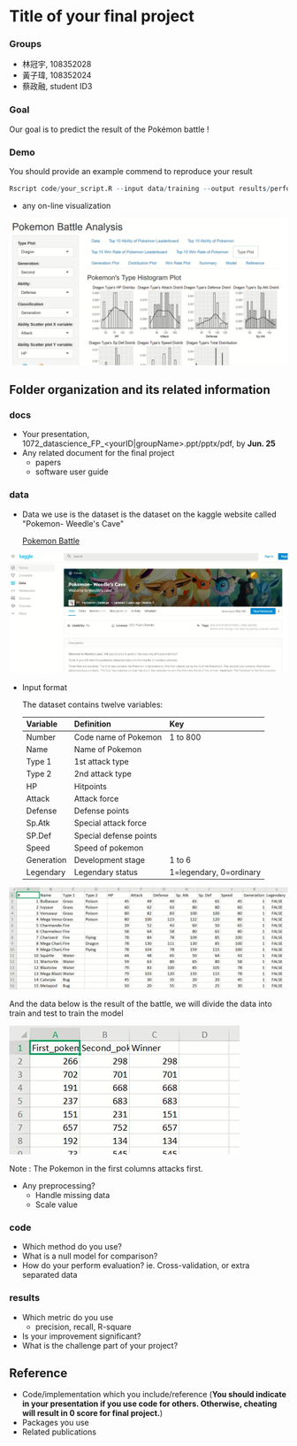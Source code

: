 # Title of your final project

### Groups
* 林冠宇, 108352028
* 黃子瑋, 108352024
* 蔡政融, student ID3

### Goal
Our goal is to predict the result of the Pokémon battle !

### Demo 
You should provide an example commend to reproduce your result
```R
Rscript code/your_script.R --input data/training --output results/performance.tsv
```
* any on-line visualization

![shinyscreenshot](shiny.JPG)

## Folder organization and its related information

### docs
* Your presentation, 1072_datascience_FP_<yourID|groupName>.ppt/pptx/pdf, by **Jun. 25**
* Any related document for the final project
  * papers
  * software user guide

### data

* Data we use is the dataset is the dataset on the kaggle website called "Pokemon- Weedle's Cave"

  [Pokemon Battle](https://www.kaggle.com/terminus7/pokemon-challenge)
  
![kagglesceenshot](dataset.JPG)

* Input format

  The dataset contains twelve variables:
  
  Variable |  Definition | Key
  ---------|-------------|----------
  Number   |Code name of Pokemon| 1 to 800
  Name     |Name of Pokemon|
  Type 1   |1st attack type|
  Type 2   |2nd attack type|
  HP       |Hitpoints|
  Attack   |Attack force|
  Defense  |Defense points|
  Sp.Atk   |Special attack force|
  SP.Def   |Special defense points|
  Speed    |Speed of pokemon|
  Generation|Development stage| 1 to 6
  Legendary|Legendary status|1=legendary, 0=ordinary
  
  
![datasetsceenshot](dataformat.JPG)

  And the data below is the result of the battle, we will divide the data into train and test to train the model
  
  ![combatsceenshot](combat.JPG)
  
  Note : The Pokemon in the first columns attacks first.

* Any preprocessing?
  * Handle missing data
  * Scale value

### code

* Which method do you use?
* What is a null model for comparison?
* How do your perform evaluation? ie. Cross-validation, or extra separated data

### results

* Which metric do you use 
  * precision, recall, R-square
* Is your improvement significant?
* What is the challenge part of your project?

## Reference
* Code/implementation which you include/reference (__You should indicate in your presentation if you use code for others. Otherwise, cheating will result in 0 score for final project.__)
* Packages you use
* Related publications


